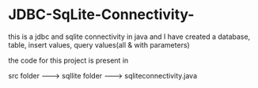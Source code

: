 # JDBC-SqLite-Connectivity-
this is a jdbc and sqlite connectivity in java and I have created a database, table, insert values, query values(all &amp; with parameters)

the code for this project is present in 

src folder ---> sqllite folder ---> sqliteconnectivity.java 
